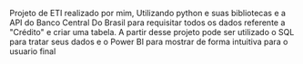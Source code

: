 Projeto de ETI realizado por mim, Utilizando python e suas bibliotecas e a API do Banco Central Do Brasil para requisitar todos os dados referente a "Crédito" e criar uma tabela. 
A partir desse projeto pode ser utilizado o SQL para tratar seus dados e o Power BI para mostrar de forma intuitiva para o usuario final 
